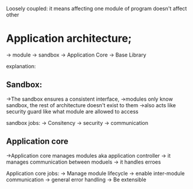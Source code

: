 Loosely coupled: it means affecting one module of program doesn't affect other

<h1>Application architecture;</h1>

-> module
-> sandbox
-> Application Core
-> Base Library

explanation:



<h2>Sandbox:</h2>
->The sandbox ensures a consistent interface,
->modules only know sandbox, the rest of architecture doesn't exist to them
->also acts like security guard like what module are allowed to access

sandbox jobs:
-> Consitency
-> security
-> communication


<h2> Application core </h2>
->Application core manages modules aka application controller
-> it manages communication between moduels
-> it handles erroes

Application core jobs:
-> Manage module lifecycle
-> enable inter-module communication
-> general error handling
-> Be extensible